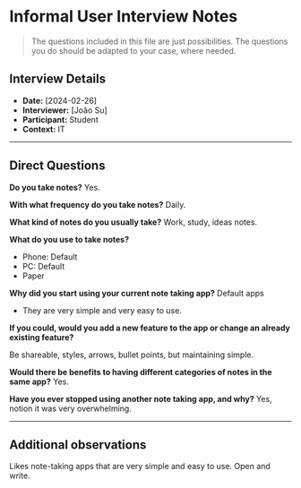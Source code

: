 # Informal User Interview Notes 

> 	The questions included in this file are just possibilities. The questions you do should be adapted to your case, where needed.

## Interview Details 
- **Date:** [2024-02-26] 
- **Interviewer:** [João Su] 
- **Participant:** Student
- **Context:** IT

--- 

## Direct Questions

 **Do you take notes?**
Yes. 

 **With what frequency do you take notes?**
Daily.

 **What kind of notes do you usually take?**
Work, study, ideas notes.

 **What do you use to take notes?**
- Phone: Default
- PC: Default
- Paper


 **Why did you start using your current note taking app?**
Default apps
- They are very simple and very easy to use.

 **If you could, would you add a new feature to the app or change an already existing feature?**

Be shareable, styles, arrows, bullet points, but maintaining simple.

 **Would there be benefits to having different categories of notes in the same app?**
Yes.


 **Have you ever stopped using another note taking app, and why?**
Yes, notion it was very overwhelming.

---
## Additional observations
Likes note-taking apps that are very simple and easy to use. Open and write. 